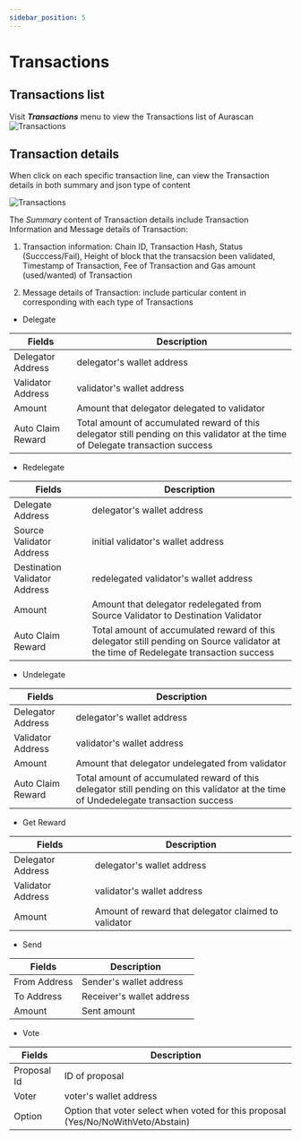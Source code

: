 ```yaml
---
sidebar_position: 5
---
```


# Transactions

## Transactions list

Visit **_Transactions_** menu to view the Transactions list of Aurascan
![Transactions](/img/aurascan/transaction_list.png)

## Transaction details

When click on each specific transaction line, can view the Transaction details in both summary and json type of content

![Transactions](/img/aurascan/transaction_detail.png)

The *Summary* content of Transaction details include Transaction Information and Message details of Transaction:

1. Transaction information: Chain ID, Transaction Hash, Status (Succcess/Fail), Height of block that the transacsion been validated, Timestamp of Transaction, Fee of Transaction and Gas amount (used/wanted) of Transaction

2. Message details of Transaction: include particular content in corresponding with each type of Transactions
+ Delegate

|Fields|Description|
|------|------------|
|Delegator Address|delegator's wallet address|
|Validator Address|validator's wallet address|
|Amount|Amount that delegator delegated to validator|
|Auto Claim Reward|Total amount of accumulated reward of this delegator still pending on this validator at the time of Delegate transaction success|

+ Redelegate

|Fields|Description|
|------|------------|
|Delegate Address|delegator's wallet address|
|Source Validator Address|initial validator's wallet address|
|Destination Validator Address|redelegated validator's wallet address|
|Amount|Amount that delegator redelegated from Source Validator to Destination Validator|
|Auto Claim Reward|Total amount of accumulated reward of this delegator still pending on Source validator at the time of Redelegate transaction success|

+ Undelegate

|Fields|Description|
|------|------------|
|Delegator Address|delegator's wallet address|
|Validator Address|validator's wallet address|
|Amount|Amount that delegator undelegated from validator|
|Auto Claim Reward|Total amount of accumulated reward of this delegator still pending on this validator at the time of Undedelegate transaction success|

+ Get Reward

|Fields|Description|
|------|------------|
|Delegator Address|delegator's wallet address|
|Validator Address|validator's wallet address|
|Amount|Amount of reward that delegator claimed to validator|

+ Send

|Fields|Description|
|------|------------|
|From Address|Sender's wallet address|
|To Address|Receiver's wallet address|
|Amount|Sent amount|

+ Vote

|Fields|Description|
|------|------------|
|Proposal Id|ID of proposal|
|Voter|voter's wallet address|
|Option|Option that voter select when voted for this proposal (Yes/No/NoWithVeto/Abstain)|	
